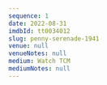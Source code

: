 ```yaml
---
sequence: 1
date: 2022-08-31
imdbId: tt0034012
slug: penny-serenade-1941
venue: null
venueNotes: null
medium: Watch TCM
mediumNotes: null
---
```


